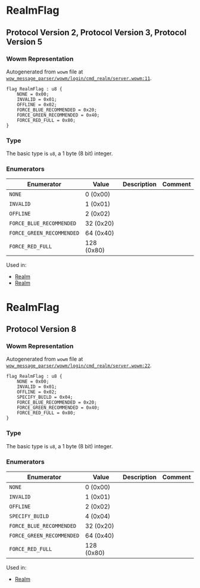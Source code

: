 # RealmFlag

## Protocol Version 2, Protocol Version 3, Protocol Version 5

### Wowm Representation

Autogenerated from `wowm` file at [`wow_message_parser/wowm/login/cmd_realm/server.wowm:11`](https://github.com/gtker/wow_messages/tree/main/wow_message_parser/wowm/login/cmd_realm/server.wowm#L11).

```rust,ignore
flag RealmFlag : u8 {
    NONE = 0x00;
    INVALID = 0x01;
    OFFLINE = 0x02;
    FORCE_BLUE_RECOMMENDED = 0x20;
    FORCE_GREEN_RECOMMENDED = 0x40;
    FORCE_RED_FULL = 0x80;
}
```
### Type
The basic type is `u8`, a 1 byte (8 bit) integer.
### Enumerators
| Enumerator | Value  | Description | Comment |
| --------- | -------- | ----------- | ------- |
| `NONE` | 0 (0x00) |  |  |
| `INVALID` | 1 (0x01) |  |  |
| `OFFLINE` | 2 (0x02) |  |  |
| `FORCE_BLUE_RECOMMENDED` | 32 (0x20) |  |  |
| `FORCE_GREEN_RECOMMENDED` | 64 (0x40) |  |  |
| `FORCE_RED_FULL` | 128 (0x80) |  |  |

Used in:
* [Realm](realm.md)
* [Realm](realm.md)
# RealmFlag

## Protocol Version 8

### Wowm Representation

Autogenerated from `wowm` file at [`wow_message_parser/wowm/login/cmd_realm/server.wowm:22`](https://github.com/gtker/wow_messages/tree/main/wow_message_parser/wowm/login/cmd_realm/server.wowm#L22).

```rust,ignore
flag RealmFlag : u8 {
    NONE = 0x00;
    INVALID = 0x01;
    OFFLINE = 0x02;
    SPECIFY_BUILD = 0x04;
    FORCE_BLUE_RECOMMENDED = 0x20;
    FORCE_GREEN_RECOMMENDED = 0x40;
    FORCE_RED_FULL = 0x80;
}
```
### Type
The basic type is `u8`, a 1 byte (8 bit) integer.
### Enumerators
| Enumerator | Value  | Description | Comment |
| --------- | -------- | ----------- | ------- |
| `NONE` | 0 (0x00) |  |  |
| `INVALID` | 1 (0x01) |  |  |
| `OFFLINE` | 2 (0x02) |  |  |
| `SPECIFY_BUILD` | 4 (0x04) |  |  |
| `FORCE_BLUE_RECOMMENDED` | 32 (0x20) |  |  |
| `FORCE_GREEN_RECOMMENDED` | 64 (0x40) |  |  |
| `FORCE_RED_FULL` | 128 (0x80) |  |  |

Used in:
* [Realm](realm.md)
